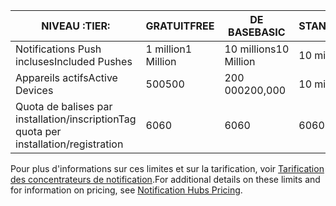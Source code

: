 
| <span data-ttu-id="0f7d8-101">NIVEAU :</span><span class="sxs-lookup"><span data-stu-id="0f7d8-101">TIER:</span></span> | <span data-ttu-id="0f7d8-102">GRATUIT</span><span class="sxs-lookup"><span data-stu-id="0f7d8-102">FREE</span></span> | <span data-ttu-id="0f7d8-103">DE BASE</span><span class="sxs-lookup"><span data-stu-id="0f7d8-103">BASIC</span></span> | <span data-ttu-id="0f7d8-104">STANDARD</span><span class="sxs-lookup"><span data-stu-id="0f7d8-104">STANDARD</span></span> |
| --- | --- | --- | --- |
| <span data-ttu-id="0f7d8-105">Notifications Push incluses</span><span class="sxs-lookup"><span data-stu-id="0f7d8-105">Included Pushes</span></span> |<span data-ttu-id="0f7d8-106">1 million</span><span class="sxs-lookup"><span data-stu-id="0f7d8-106">1 Million</span></span> |<span data-ttu-id="0f7d8-107">10 millions</span><span class="sxs-lookup"><span data-stu-id="0f7d8-107">10 Million</span></span> |<span data-ttu-id="0f7d8-108">10 millions</span><span class="sxs-lookup"><span data-stu-id="0f7d8-108">10 Million</span></span> |
| <span data-ttu-id="0f7d8-109">Appareils actifs</span><span class="sxs-lookup"><span data-stu-id="0f7d8-109">Active Devices</span></span> |<span data-ttu-id="0f7d8-110">500</span><span class="sxs-lookup"><span data-stu-id="0f7d8-110">500</span></span> |<span data-ttu-id="0f7d8-111">200 000</span><span class="sxs-lookup"><span data-stu-id="0f7d8-111">200,000</span></span> | <span data-ttu-id="0f7d8-112">10 millions</span><span class="sxs-lookup"><span data-stu-id="0f7d8-112">10 million</span></span> |
| <span data-ttu-id="0f7d8-113">Quota de balises par installation/inscription</span><span class="sxs-lookup"><span data-stu-id="0f7d8-113">Tag quota per installation/registration</span></span> |<span data-ttu-id="0f7d8-114">60</span><span class="sxs-lookup"><span data-stu-id="0f7d8-114">60</span></span> |<span data-ttu-id="0f7d8-115">60</span><span class="sxs-lookup"><span data-stu-id="0f7d8-115">60</span></span> |<span data-ttu-id="0f7d8-116">60</span><span class="sxs-lookup"><span data-stu-id="0f7d8-116">60</span></span> |

<span data-ttu-id="0f7d8-117">Pour plus d'informations sur ces limites et sur la tarification, voir [Tarification des concentrateurs de notification](https://azure.microsoft.com/pricing/details/notification-hubs/).</span><span class="sxs-lookup"><span data-stu-id="0f7d8-117">For additional details on these limits and for information on pricing, see [Notification Hubs Pricing](https://azure.microsoft.com/pricing/details/notification-hubs/).</span></span> 

